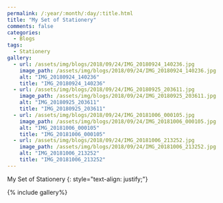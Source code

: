 ```yaml
---
permalink: /:year/:month/:day/:title.html
title: "My Set of Stationery"
comments: false
categories:
  - Blogs
tags:
  - Stationery
gallery:
  - url: /assets/img/blogs/2018/09/24/IMG_20180924_140236.jpg
    image_path: /assets/img/blogs/2018/09/24/IMG_20180924_140236.jpg
    alt: "IMG_20180924_140236"
    title: "IMG_20180924_140236"  
  - url: /assets/img/blogs/2018/09/24/IMG_20180925_203611.jpg
    image_path: /assets/img/blogs/2018/09/24/IMG_20180925_203611.jpg
    alt: "IMG_20180925_203611"
    title: "IMG_20180925_203611"  
  - url: /assets/img/blogs/2018/09/24/IMG_20181006_000105.jpg
    image_path: /assets/img/blogs/2018/09/24/IMG_20181006_000105.jpg
    alt: "IMG_20181006_000105"
    title: "IMG_20181006_000105"  
  - url: /assets/img/blogs/2018/09/24/IMG_20181006_213252.jpg
    image_path: /assets/img/blogs/2018/09/24/IMG_20181006_213252.jpg
    alt: "IMG_20181006_213252"
    title: "IMG_20181006_213252"  
---
```


My Set of Stationery
{: style="text-align: justify;"}
<br>

{% include gallery%}